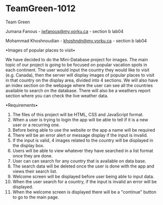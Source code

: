 # TeamGreen-1012
Team Green


Jumana Fanous - jwfanous@my.yorku.ca - section b lab04

Mohammad Khoshnoudian - khoshndn@my.yorku.ca - section b lab04


•Images of popular places to visit•


We have decided to do the Mini-Database project for images. The main topic of our project is going to be focused on popular vacation spots in each continent. The user would input the country they would like to visit (e.g. Canada), then the server will display images of popular places to visit in that country on the display area, divided into 4 sections. We will also have an index section on the webpage where the user can see all the countries available to search on the database. There will also be a weathers report section where you can check the live weather data.


•Requirements•

1.	The files of this project will be HTML, CSS and JavaScript format.
2.	When a user is trying to login the app will be able to tell if it is a new user or a recurring one.
3.	Before being able to use the website or the app a name will be required
4.	There will be an error alert or message display if the input is invalid.
5.	If the input is valid, 4 images related to the country will be displayed in the display box.
6.	Users will be able to view whatever they have searched in a list format once they are done.
7.	User can can search for any country that is available on data base.
8.	The search data will be deleted once the user is done with the app and views their search list.
9.	Welcome screen will be displayed before user being able to input data.
10.	When the user search for a country, if the input is invalid an error will be displayed.
11.	When the welcome screen is displayed there will be a "continue" button to go to the main page. 

